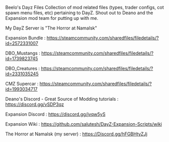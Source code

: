 Beelo's Dayz Files
Collection of mod related files (types, trader configs, cot spawn menu files, etc) pertaining to DayZ. Shout out to Deano and the Expansion mod team for putting up with me.

My DayZ Server is "The Horror at Namalsk"

Expansion Bundle : https://steamcommunity.com/sharedfiles/filedetails/?id=2572331007

DBO_Mustangs : https://steamcommunity.com/sharedfiles/filedetails/?id=1739823745

DBO_Creatures : https://steamcommunity.com/sharedfiles/filedetails/?id=2331035245

CMZ Supercar : https://steamcommunity.com/sharedfiles/filedetails/?id=1993034717

Deano's Discord - Great Source of Modding tutorials : https://discord.gg/vSDP3qz

Expansion Discord : https://discord.gg/jvqw5yS

Expansion Wiki : https://github.com/salutesh/DayZ-Expansion-Scripts/wiki

The Horror at Namalsk (my server) : https://Discord.gg/hFGBHtyZJj

